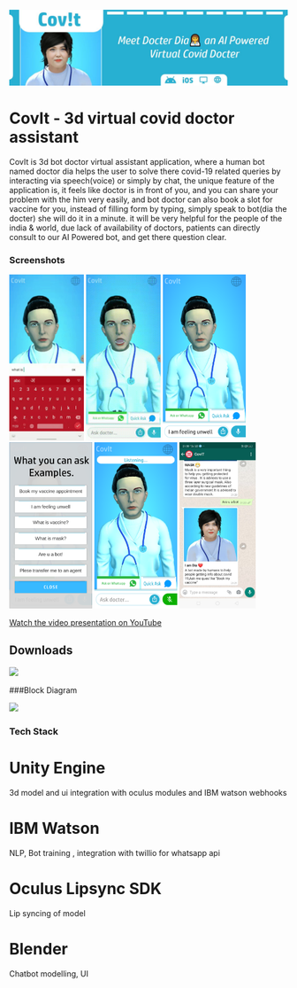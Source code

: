 ![Image](Screenshots/banner.JPG)

# CovIt - 3d virtual covid doctor assistant

CovIt is 3d bot doctor virtual assistant application, where a human bot named doctor dia helps the user to solve there covid-19 related queries by interacting via speech(voice) or simply by chat, the unique feature of the application is, it feels like doctor is in front of you, and you can share your problem with the him very easily, and bot doctor can also book a slot for vaccine for you, instead of filling form by typing, simply speak to bot(dia the docter) she will do it in a minute. it will be very helpful for the people of the india & world, due lack of availability of doctors, patients can directly consult to our AI Powered bot, and get there question clear.


### Screenshots

<img src="Screenshots/intro1.gif" height="300em" /> <img src="Screenshots/intro.gif" height="300em" /> <img src="Screenshots/Screenshot_20210530-000100.png" height="300em" /> <img src="Screenshots/Screenshot_20210530-000108.png" height="300em" /> <img src="Screenshots/Screenshot_20210530-000257.png" height="300em" /> <img src="Screenshots/WhatsApp Image 2021-05-29 at 21.50.46.jpeg" height="300em" />


[Watch the video presentation on YouTube](https://www.youtube.com/watch?v=X7KaWGyfjP0)

## Downloads

<a href="https://drive.google.com/file/d/1viGnVDJyu3s9ODzitpR0HBBpB0d7DOYi/view"><img src="https://playerzon.com/asset/download.png" width="200"></img></a>

###Block Diagram

<img src="Screenshots/Web 1920 – 2.png"  />

### Tech Stack
# Unity Engine

3d model and ui integration with oculus modules and IBM watson webhooks

# IBM Watson

NLP, Bot training , integration with twillio for whatsapp api 

# Oculus Lipsync SDK

Lip syncing of model 

# Blender

Chatbot modelling, UI 

